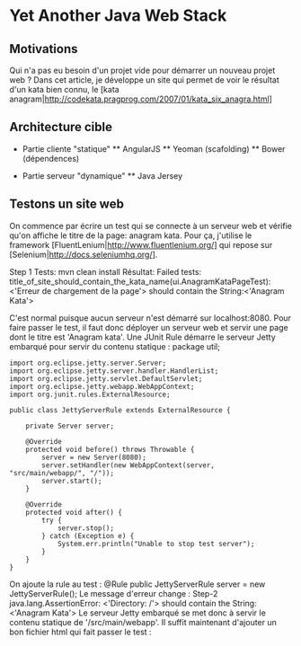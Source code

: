 Yet Another Java Web Stack
==========================

## Motivations

Qui n'a pas eu besoin d'un projet vide pour démarrer un nouveau projet web ? Dans cet article, je développe un site qui
permet de voir le résultat d'un kata bien connu, le
[kata anagram|http://codekata.pragprog.com/2007/01/kata_six_anagra.html]

## Architecture cible
* Partie cliente "statique"
** AngularJS
** Yeoman (scafolding)
** Bower (dépendences)

* Partie serveur "dynamique"
** Java Jersey

## Testons un site web
On commence par écrire un test qui se connecte à un serveur web et vérifie qu'on affiche le titre de la page: anagram
kata. Pour ça, j'utilise le framework [FluentLenium|http://www.fluentlenium.org/] qui repose sur
[Selenium|http://docs.seleniumhq.org/].

Step 1
Tests: mvn clean install
Résultat: Failed tests:   title_of_site_should_contain_the_kata_name(ui.AnagramKataPageTest): <'Erreur de chargement de la page'> should contain the String:<'Anagram Kata'>

C'est normal puisque aucun serveur n'est démarré sur localhost:8080. Pour faire passer le test, il faut donc déployer
un serveur web et servir une page dont le titre est 'Anagram kata'.
Une JUnit Rule démarre le serveur Jetty embarqué pour servir du contenu statique :
    package util;

    import org.eclipse.jetty.server.Server;
    import org.eclipse.jetty.server.handler.HandlerList;
    import org.eclipse.jetty.servlet.DefaultServlet;
    import org.eclipse.jetty.webapp.WebAppContext;
    import org.junit.rules.ExternalResource;

    public class JettyServerRule extends ExternalResource {

        private Server server;

        @Override
        protected void before() throws Throwable {
            server = new Server(8080);
            server.setHandler(new WebAppContext(server, "src/main/webapp/", "/"));
            server.start();
        }

        @Override
        protected void after() {
            try {
                server.stop();
            } catch (Exception e) {
                System.err.println("Unable to stop test server");
            }
        }
    }
On ajoute la rule au test :
    @Rule
    public JettyServerRule server = new JettyServerRule();
Le message d'erreur change :
Step-2
    java.lang.AssertionError: <'Directory: /'> should contain the String:<'Anagram Kata'>
Le serveur Jetty embarqué se met donc à servir le contenu statique de '/src/main/webapp'.
Il suffit maintenant d'ajouter un bon fichier html qui fait passer le test :
    <html>
    <head>
        <title>Anagram Kata</title>
    </head>
    </html>